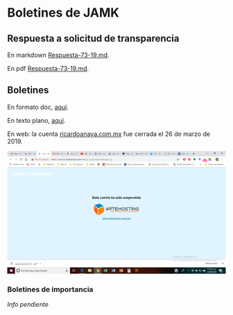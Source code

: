 # Boletines de JAMK

## Respuesta a solicitud de transparencia

En markdown [Respuesta-73-19.md](./Respuesta-73-19.md).

En pdf [Respuesta-73-19.md](./Respuesta-73-19.pdf).

## Boletines

En formato doc, [aquí](./docs).

En texto plano, [aquí](./txt).

En web: la cuenta [ricardoanaya.com.mx](ricardoanaya.com.mx) fue cerrada el 26 de marzo de 2019.

![Screenshot página suspendida](./ss-pag-suspendida.png)

### Boletines de importancia

*Info pendiente*

